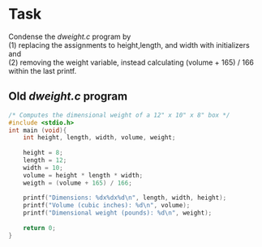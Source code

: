 <h1>Task</h1>
Condense the <i>dweight.c</i> program by</br> 
(1) replacing the assignments to height,length, and width with initializers and</br> 
(2) removing the weight variable, instead calculating (volume + 165) / 166 within the last printf.</br>

<h2>Old <i>dweight.c</i> program</h2>

```C
/* Computes the dimensional weight of a 12" x 10" x 8" box */
#include <stdio.h>
int main (void){
	int height, length, width, volume, weight;
	
	height = 8;
	length = 12;
	width = 10;
	volume = height * length * width;
	weigth = (volume + 165) / 166;
	
	printf("Dimensions: %dx%dx%d\n", length, width, height);
	printf("Volume (cubic inches): %d\n", volume);
	printf("Dimensional weight (pounds): %d\n", weight);
	
	return 0;
}
```


